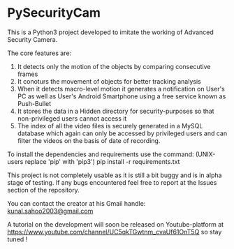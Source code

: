 # PySecurityCam

This is a Python3 project developed to imitate the working of Advanced Security Camera.

The core features are:
1. It detects only the motion of the objects by comparing consecutive frames
2. It conoturs the movement of objects for  better tracking analysis
3. When it detects macro-level motion it generates a notification on User's PC as well as User's Android Smartphone using a free service known as Push-Bullet
4. It stores the data in a Hidden directory for security-purposes so that non-privileged users cannot access it
5. The index of all the video files is securely generated in a MySQL database which again can only be accessed by privileged users and can filter the videos on the basis of  date of recording.

To install the dependencies and requirements use the command:
(UNIX-users  replace 'pip' with 'pip3')
pip install -r requirements.txt

This project is not completely usable as it is still a bit buggy and is in alpha stage of testing. If any bugs encountered feel free to report  at the Issues section of the repository.

You can contact the creator at his Gmail handle:
kunal.sahoo2003@gmail.com

A tutorial on the development will soon be released on Youtube-platform at https://www.youtube.com/channel/UC5qkTGwtnm_cvaUf61OnT5Q so stay tuned !

